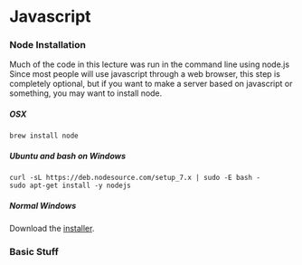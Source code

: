 # Javascript

### Node Installation

Much of the code in this lecture was run in the command line using node.js
Since most people will use javascript through a web browser, this step is completely optional, but if you want to make a server based on javascript or something, you may want to install node.

##### OSX

```
brew install node
```

##### Ubuntu and bash on Windows

```
curl -sL https://deb.nodesource.com/setup_7.x | sudo -E bash -
sudo apt-get install -y nodejs
```

##### Normal Windows

Download the [installer](https://nodejs.org/en/#download).

### Basic Stuff

